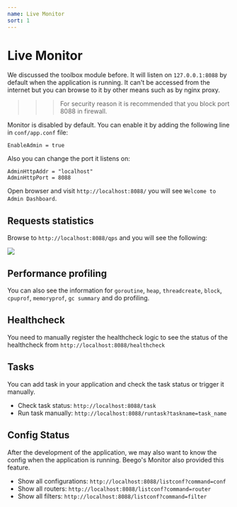 ```yaml
---
name: Live Monitor
sort: 1
---
```


# Live Monitor

We discussed the toolbox module before. It will listen on `127.0.0.1:8088` by default when the application is running. It can't be accessed from the internet but you can browse to it by other means such as by nginx proxy.

>>> For security reason it is recommended that you block port 8088 in firewall.

Monitor is disabled by default. You can enable it by adding the following line in `conf/app.conf` file:

	EnableAdmin = true

Also you can change the port it listens on:

	AdminHttpAddr = "localhost"
	AdminHttpPort = 8088

Open browser and visit `http://localhost:8088/` you will see `Welcome to Admin Dashboard`.

## Requests statistics

Browse to `http://localhost:8088/qps` and you will see the following:

![](../images/monitoring.png)

## Performance profiling

You can also see the information for `goroutine`, `heap`, `threadcreate`, `block`, `cpuprof`, `memoryprof`, `gc summary` and do profiling.

## Healthcheck

You need to manually register the healthcheck logic to see the status of the healthcheck from `http://localhost:8088/healthcheck`

## Tasks

You can add task in your application and check the task status or trigger it manually.

- Check task status: `http://localhost:8088/task`
- Run task manually: `http://localhost:8088/runtask?taskname=task_name`

## Config Status

After the development of the application, we may also want to know the config when the application is running. Beego's Monitor also provided this feature.

- Show all configurations: `http://localhost:8088/listconf?command=conf`
- Show all routers: `http://localhost:8088/listconf?command=router`
- Show all filters: `http://localhost:8088/listconf?command=filter`
